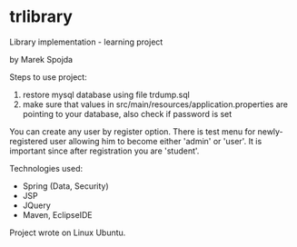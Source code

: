 # trlibrary
Library implementation - learning project

by Marek Spojda

Steps to use project:
1) restore mysql database using file trdump.sql
2) make sure that values in src/main/resources/application.properties are pointing to your database, also check if password is set

You can create any user by register option. There is test menu for newly-registered user allowing him to become either 'admin' or 'user'.
It is important since after registration you are 'student'.

Technologies used:
- Spring (Data, Security)
- JSP
- JQuery
- Maven, EclipseIDE

Project wrote on Linux Ubuntu.


